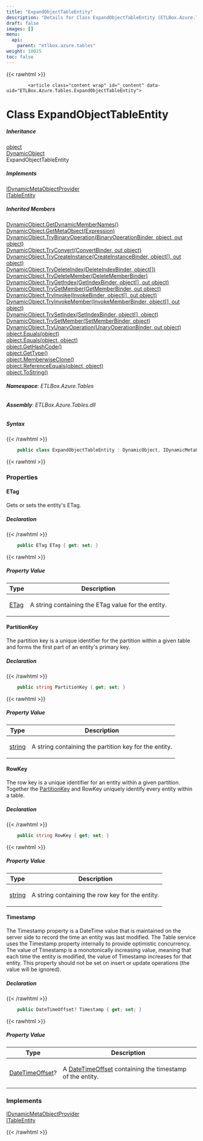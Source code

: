```yaml
---
title: "ExpandObjectTableEntity"
description: "Details for Class ExpandObjectTableEntity (ETLBox.Azure.Tables)"
draft: false
images: []
menu:
  api:
    parent: "etlbox.azure.tables"
weight: 10025
toc: false
---
```


{{< rawhtml >}}

            <article class="content wrap" id="_content" data-uid="ETLBox.Azure.Tables.ExpandObjectTableEntity">
  <h1 id="ETLBox_Azure_Tables_ExpandObjectTableEntity" data-uid="ETLBox.Azure.Tables.ExpandObjectTableEntity" class="text-break">Class ExpandObjectTableEntity
</h1>
  <div class="markdown level0 summary"></div>
  <div class="markdown level0 conceptual"></div>
  <div class="inheritance">
    <h5>Inheritance</h5>
    <div class="level0"><a class="xref" href="https://learn.microsoft.com/dotnet/api/system.object">object</a></div>
    <div class="level1"><a class="xref" href="https://learn.microsoft.com/dotnet/api/system.dynamic.dynamicobject">DynamicObject</a></div>
    <div class="level2"><span class="xref">ExpandObjectTableEntity</span></div>
  </div>
  <div class="implements">
    <h5>Implements</h5>
    <div><a class="xref" href="https://learn.microsoft.com/dotnet/api/system.dynamic.idynamicmetaobjectprovider">IDynamicMetaObjectProvider</a></div>
    <div><a class="xref" href="https://learn.microsoft.com/dotnet/api/azure.data.tables.itableentity">ITableEntity</a></div>
  </div>
  <div class="inheritedMembers">
    <h5>Inherited Members</h5>
    <div>
      <a class="xref" href="https://learn.microsoft.com/dotnet/api/system.dynamic.dynamicobject.getdynamicmembernames">DynamicObject.GetDynamicMemberNames()</a>
    </div>
    <div>
      <a class="xref" href="https://learn.microsoft.com/dotnet/api/system.dynamic.dynamicobject.getmetaobject">DynamicObject.GetMetaObject(Expression)</a>
    </div>
    <div>
      <a class="xref" href="https://learn.microsoft.com/dotnet/api/system.dynamic.dynamicobject.trybinaryoperation">DynamicObject.TryBinaryOperation(BinaryOperationBinder, object, out object)</a>
    </div>
    <div>
      <a class="xref" href="https://learn.microsoft.com/dotnet/api/system.dynamic.dynamicobject.tryconvert">DynamicObject.TryConvert(ConvertBinder, out object)</a>
    </div>
    <div>
      <a class="xref" href="https://learn.microsoft.com/dotnet/api/system.dynamic.dynamicobject.trycreateinstance">DynamicObject.TryCreateInstance(CreateInstanceBinder, object[], out object)</a>
    </div>
    <div>
      <a class="xref" href="https://learn.microsoft.com/dotnet/api/system.dynamic.dynamicobject.trydeleteindex">DynamicObject.TryDeleteIndex(DeleteIndexBinder, object[])</a>
    </div>
    <div>
      <a class="xref" href="https://learn.microsoft.com/dotnet/api/system.dynamic.dynamicobject.trydeletemember">DynamicObject.TryDeleteMember(DeleteMemberBinder)</a>
    </div>
    <div>
      <a class="xref" href="https://learn.microsoft.com/dotnet/api/system.dynamic.dynamicobject.trygetindex">DynamicObject.TryGetIndex(GetIndexBinder, object[], out object)</a>
    </div>
    <div>
      <a class="xref" href="https://learn.microsoft.com/dotnet/api/system.dynamic.dynamicobject.trygetmember">DynamicObject.TryGetMember(GetMemberBinder, out object)</a>
    </div>
    <div>
      <a class="xref" href="https://learn.microsoft.com/dotnet/api/system.dynamic.dynamicobject.tryinvoke">DynamicObject.TryInvoke(InvokeBinder, object[], out object)</a>
    </div>
    <div>
      <a class="xref" href="https://learn.microsoft.com/dotnet/api/system.dynamic.dynamicobject.tryinvokemember">DynamicObject.TryInvokeMember(InvokeMemberBinder, object[], out object)</a>
    </div>
    <div>
      <a class="xref" href="https://learn.microsoft.com/dotnet/api/system.dynamic.dynamicobject.trysetindex">DynamicObject.TrySetIndex(SetIndexBinder, object[], object)</a>
    </div>
    <div>
      <a class="xref" href="https://learn.microsoft.com/dotnet/api/system.dynamic.dynamicobject.trysetmember">DynamicObject.TrySetMember(SetMemberBinder, object)</a>
    </div>
    <div>
      <a class="xref" href="https://learn.microsoft.com/dotnet/api/system.dynamic.dynamicobject.tryunaryoperation">DynamicObject.TryUnaryOperation(UnaryOperationBinder, out object)</a>
    </div>
    <div>
      <a class="xref" href="https://learn.microsoft.com/dotnet/api/system.object.equals#system-object-equals(system-object)">object.Equals(object)</a>
    </div>
    <div>
      <a class="xref" href="https://learn.microsoft.com/dotnet/api/system.object.equals#system-object-equals(system-object-system-object)">object.Equals(object, object)</a>
    </div>
    <div>
      <a class="xref" href="https://learn.microsoft.com/dotnet/api/system.object.gethashcode">object.GetHashCode()</a>
    </div>
    <div>
      <a class="xref" href="https://learn.microsoft.com/dotnet/api/system.object.gettype">object.GetType()</a>
    </div>
    <div>
      <a class="xref" href="https://learn.microsoft.com/dotnet/api/system.object.memberwiseclone">object.MemberwiseClone()</a>
    </div>
    <div>
      <a class="xref" href="https://learn.microsoft.com/dotnet/api/system.object.referenceequals">object.ReferenceEquals(object, object)</a>
    </div>
    <div>
      <a class="xref" href="https://learn.microsoft.com/dotnet/api/system.object.tostring">object.ToString()</a>
    </div>
  </div>
<h6><strong>Namespace</strong>: ETLBox.Azure.Tables</h6>
  <h6><strong>Assembly</strong>: ETLBox.Azure.Tables.dll</h6>
  <h5 id="ETLBox_Azure_Tables_ExpandObjectTableEntity_syntax">Syntax</h5>
{{< /rawhtml >}}

```C#
    public class ExpandObjectTableEntity : DynamicObject, IDynamicMetaObjectProvider, ITableEntity
```

{{< rawhtml >}}
  <h3 id="properties">Properties
</h3>
  <a id="ETLBox_Azure_Tables_ExpandObjectTableEntity_ETag_" data-uid="ETLBox.Azure.Tables.ExpandObjectTableEntity.ETag*"></a>
  <h4 id="ETLBox_Azure_Tables_ExpandObjectTableEntity_ETag" data-uid="ETLBox.Azure.Tables.ExpandObjectTableEntity.ETag">ETag</h4>
  <div class="markdown level1 summary"><p>Gets or sets the entity's ETag.</p>
</div>
  <div class="markdown level1 conceptual"></div>
  <h5 class="declaration">Declaration</h5>
{{< /rawhtml >}}

```C#
    public ETag ETag { get; set; }
```

{{< rawhtml >}}
  <h5 class="propertyValue">Property Value</h5>
  <table class="table table-bordered table-condensed">
    <thead>
      <tr>
        <th>Type</th>
        <th>Description</th>
      </tr>
    </thead>
    <tbody>
      <tr>
        <td><a class="xref" href="https://learn.microsoft.com/dotnet/api/azure.etag">ETag</a></td>
        <td><p>A string containing the ETag value for the entity.</p>
</td>
      </tr>
    </tbody>
  </table>
  <a id="ETLBox_Azure_Tables_ExpandObjectTableEntity_PartitionKey_" data-uid="ETLBox.Azure.Tables.ExpandObjectTableEntity.PartitionKey*"></a>
  <h4 id="ETLBox_Azure_Tables_ExpandObjectTableEntity_PartitionKey" data-uid="ETLBox.Azure.Tables.ExpandObjectTableEntity.PartitionKey">PartitionKey</h4>
  <div class="markdown level1 summary"><p>The partition key is a unique identifier for the partition within a given table and forms the first part of an entity's primary key.</p>
</div>
  <div class="markdown level1 conceptual"></div>
  <h5 class="declaration">Declaration</h5>
{{< /rawhtml >}}

```C#
    public string PartitionKey { get; set; }
```

{{< rawhtml >}}
  <h5 class="propertyValue">Property Value</h5>
  <table class="table table-bordered table-condensed">
    <thead>
      <tr>
        <th>Type</th>
        <th>Description</th>
      </tr>
    </thead>
    <tbody>
      <tr>
        <td><a class="xref" href="https://learn.microsoft.com/dotnet/api/system.string">string</a></td>
        <td><p>A string containing the partition key for the entity.</p>
</td>
      </tr>
    </tbody>
  </table>
  <a id="ETLBox_Azure_Tables_ExpandObjectTableEntity_RowKey_" data-uid="ETLBox.Azure.Tables.ExpandObjectTableEntity.RowKey*"></a>
  <h4 id="ETLBox_Azure_Tables_ExpandObjectTableEntity_RowKey" data-uid="ETLBox.Azure.Tables.ExpandObjectTableEntity.RowKey">RowKey</h4>
  <div class="markdown level1 summary"><p>The row key is a unique identifier for an entity within a given partition. Together the <a class="xref" href="https://learn.microsoft.com/dotnet/api/azure.data.tables.itableentity.partitionkey">PartitionKey</a> and RowKey uniquely identify every entity within a table.</p>
</div>
  <div class="markdown level1 conceptual"></div>
  <h5 class="declaration">Declaration</h5>
{{< /rawhtml >}}

```C#
    public string RowKey { get; set; }
```

{{< rawhtml >}}
  <h5 class="propertyValue">Property Value</h5>
  <table class="table table-bordered table-condensed">
    <thead>
      <tr>
        <th>Type</th>
        <th>Description</th>
      </tr>
    </thead>
    <tbody>
      <tr>
        <td><a class="xref" href="https://learn.microsoft.com/dotnet/api/system.string">string</a></td>
        <td><p>A string containing the row key for the entity.</p>
</td>
      </tr>
    </tbody>
  </table>
  <a id="ETLBox_Azure_Tables_ExpandObjectTableEntity_Timestamp_" data-uid="ETLBox.Azure.Tables.ExpandObjectTableEntity.Timestamp*"></a>
  <h4 id="ETLBox_Azure_Tables_ExpandObjectTableEntity_Timestamp" data-uid="ETLBox.Azure.Tables.ExpandObjectTableEntity.Timestamp">Timestamp</h4>
  <div class="markdown level1 summary"><p>The Timestamp property is a DateTime value that is maintained on the server side to record the time an entity was last modified.
The Table service uses the Timestamp property internally to provide optimistic concurrency. The value of Timestamp is a monotonically increasing value,
meaning that each time the entity is modified, the value of Timestamp increases for that entity.
This property should not be set on insert or update operations (the value will be ignored).</p>
</div>
  <div class="markdown level1 conceptual"></div>
  <h5 class="declaration">Declaration</h5>
{{< /rawhtml >}}

```C#
    public DateTimeOffset? Timestamp { get; set; }
```

{{< rawhtml >}}
  <h5 class="propertyValue">Property Value</h5>
  <table class="table table-bordered table-condensed">
    <thead>
      <tr>
        <th>Type</th>
        <th>Description</th>
      </tr>
    </thead>
    <tbody>
      <tr>
        <td><a class="xref" href="https://learn.microsoft.com/dotnet/api/system.datetimeoffset">DateTimeOffset</a>?</td>
        <td><p>A <a class="xref" href="https://learn.microsoft.com/dotnet/api/system.datetimeoffset">DateTimeOffset</a> containing the timestamp of the entity.</p>
</td>
      </tr>
    </tbody>
  </table>
  <h3 id="implements">Implements</h3>
  <div>
      <a class="xref" href="https://learn.microsoft.com/dotnet/api/system.dynamic.idynamicmetaobjectprovider">IDynamicMetaObjectProvider</a>
  </div>
  <div>
      <a class="xref" href="https://learn.microsoft.com/dotnet/api/azure.data.tables.itableentity">ITableEntity</a>
  </div>

{{< /rawhtml >}}
